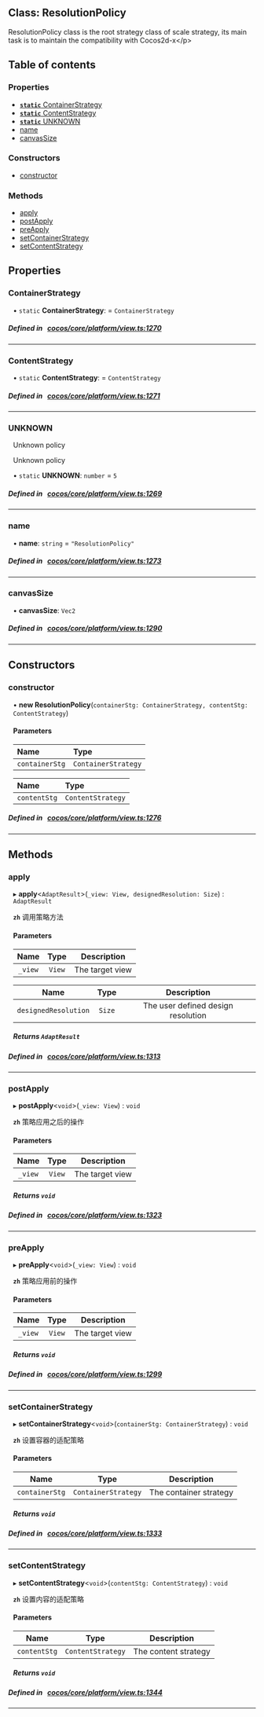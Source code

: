 
## Class: ResolutionPolicy


ResolutionPolicy class is the root strategy class of scale strategy,
its main task is to maintain the compatibility with Cocos2d-x&lt;/p&gt;


<div class="table-of-content">
<h2>Table of contents</h2>


### Properties

- [ **`static`**  ContainerStrategy](#ContainerStrategy)
- [ **`static`**  ContentStrategy](#ContentStrategy)
- [ **`static`**  UNKNOWN](#UNKNOWN)
- [ name](#name)
- [ canvasSize](#canvasSize)

### Constructors

- [ constructor](#constructor)

### Methods

- [ apply](#apply)
- [ postApply](#postApply)
- [ preApply](#preApply)
- [ setContainerStrategy](#setContainerStrategy)
- [ setContentStrategy](#setContentStrategy)
</div>

## Properties


### ContainerStrategy
<div style="margin-left: 10px;">




• `static` **ContainerStrategy**:
  = `ContainerStrategy`
</div>

##### Defined in &nbsp;   [cocos/core/platform/view.ts:1270](https://github.com/cocos-creator/engine/blob/c7bf6b8a9/cocos/core/platform/view.ts#L1270)&nbsp;


___


### ContentStrategy
<div style="margin-left: 10px;">




• `static` **ContentStrategy**:
  = `ContentStrategy`
</div>

##### Defined in &nbsp;   [cocos/core/platform/view.ts:1271](https://github.com/cocos-creator/engine/blob/c7bf6b8a9/cocos/core/platform/view.ts#L1271)&nbsp;


___


### UNKNOWN
<div style="margin-left: 10px;">
Unknown policy



Unknown policy

• `static` **UNKNOWN**:
`number`  = `5`
</div>

##### Defined in &nbsp;   [cocos/core/platform/view.ts:1269](https://github.com/cocos-creator/engine/blob/c7bf6b8a9/cocos/core/platform/view.ts#L1269)&nbsp;


___


### name
<div style="margin-left: 10px;">




•  **name**:
`string`  = `"ResolutionPolicy"`
</div>

##### Defined in &nbsp;   [cocos/core/platform/view.ts:1273](https://github.com/cocos-creator/engine/blob/c7bf6b8a9/cocos/core/platform/view.ts#L1273)&nbsp;


___


### canvasSize
<div style="margin-left: 10px;">




•  **canvasSize**:
 ``Vec2`` 
</div>

##### Defined in &nbsp;   [cocos/core/platform/view.ts:1290](https://github.com/cocos-creator/engine/blob/c7bf6b8a9/cocos/core/platform/view.ts#L1290)&nbsp;


___

<!---->
## Constructors


### constructor
<div style="margin-left: 10px;">

• **new ResolutionPolicy**(`containerStg: ContainerStrategy, contentStg: ContentStrategy`)

#### Parameters
| Name | Type |
| :------ | :------ |
| `containerStg` | `ContainerStrategy` |





| Name | Type |
| :------ | :------ |
| `contentStg` | `ContentStrategy` |





</div>

##### Defined in &nbsp;   [cocos/core/platform/view.ts:1276](https://github.com/cocos-creator/engine/blob/c7bf6b8a9/cocos/core/platform/view.ts#L1276)&nbsp;


---

<!---->
## Methods

### apply
<div style="margin-left: 10px;">

▸   **apply**<`AdaptResult`\>(`_view: View, designedResolution: Size`) : `AdaptResult`




**`zh`** 调用策略方法




<!---->
<!--    #### Returns `AdaptResult` An object contains the scale X/Y values and the viewport rect
-->
<!---->

#### Parameters

| Name | Type | Description |
| :------: | :------: | :------: |
| `_view` | `View` | The target view  |

| Name | Type | Description |
| :------: | :------: | :------: |
| `designedResolution` | `Size` | The user defined design resolution  |



##### Returns `AdaptResult`




</div>

##### Defined in &nbsp;   [cocos/core/platform/view.ts:1313](https://github.com/cocos-creator/engine/blob/c7bf6b8a9/cocos/core/platform/view.ts#L1313)&nbsp;
___
### postApply
<div style="margin-left: 10px;">

▸   **postApply**<`void`\>(`_view: View`) : `void`




**`zh`** 策略应用之后的操作




<!---->
<!--    #### Returns `void` -->
<!---->

#### Parameters

| Name | Type | Description |
| :------: | :------: | :------: |
| `_view` | `View` | The target view  |



##### Returns `void`




</div>

##### Defined in &nbsp;   [cocos/core/platform/view.ts:1323](https://github.com/cocos-creator/engine/blob/c7bf6b8a9/cocos/core/platform/view.ts#L1323)&nbsp;
___
### preApply
<div style="margin-left: 10px;">

▸   **preApply**<`void`\>(`_view: View`) : `void`




**`zh`** 策略应用前的操作




<!---->
<!--    #### Returns `void` -->
<!---->

#### Parameters

| Name | Type | Description |
| :------: | :------: | :------: |
| `_view` | `View` | The target view  |



##### Returns `void`




</div>

##### Defined in &nbsp;   [cocos/core/platform/view.ts:1299](https://github.com/cocos-creator/engine/blob/c7bf6b8a9/cocos/core/platform/view.ts#L1299)&nbsp;
___
### setContainerStrategy
<div style="margin-left: 10px;">

▸   **setContainerStrategy**<`void`\>(`containerStg: ContainerStrategy`) : `void`




**`zh`** 设置容器的适配策略




<!---->
<!--    #### Returns `void` -->
<!---->

#### Parameters

| Name | Type | Description |
| :------: | :------: | :------: |
| `containerStg` | `ContainerStrategy` | The container strategy  |



##### Returns `void`




</div>

##### Defined in &nbsp;   [cocos/core/platform/view.ts:1333](https://github.com/cocos-creator/engine/blob/c7bf6b8a9/cocos/core/platform/view.ts#L1333)&nbsp;
___
### setContentStrategy
<div style="margin-left: 10px;">

▸   **setContentStrategy**<`void`\>(`contentStg: ContentStrategy`) : `void`




**`zh`** 设置内容的适配策略




<!---->
<!--    #### Returns `void` -->
<!---->

#### Parameters

| Name | Type | Description |
| :------: | :------: | :------: |
| `contentStg` | `ContentStrategy` | The content strategy  |



##### Returns `void`




</div>

##### Defined in &nbsp;   [cocos/core/platform/view.ts:1344](https://github.com/cocos-creator/engine/blob/c7bf6b8a9/cocos/core/platform/view.ts#L1344)&nbsp;
___
<!---->




